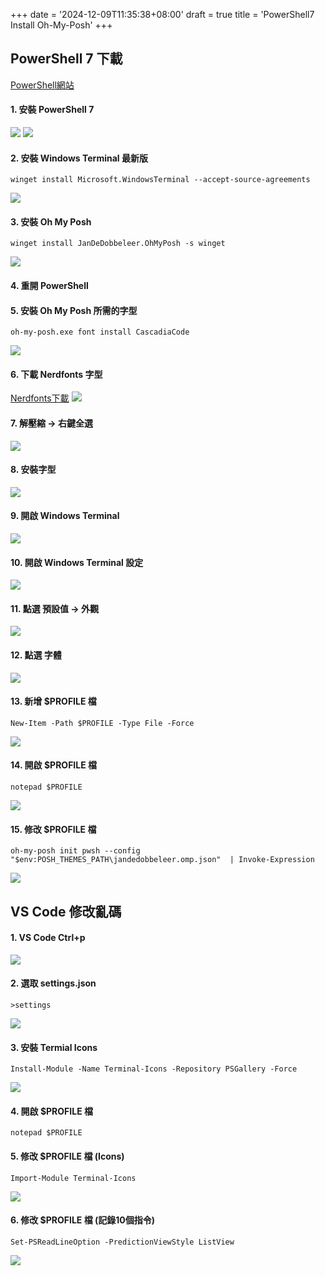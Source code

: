 +++
date = '2024-12-09T11:35:38+08:00'
draft = true
title = 'PowerShell7 Install Oh-My-Posh'
+++

## **PowerShell 7** 下載
[PowerShell網站](https://github.com/PowerShell/PowerShell/releases/tag/v7.4.6 "PowerShell 網站")

#### 1. 安裝 **PowerShell 7**
![](/images/powerShell7Install/01.png)
![](/images/powerShell7Install/02.png)

#### 2. 安裝 **Windows Terminal** 最新版
```
winget install Microsoft.WindowsTerminal --accept-source-agreements
```
![](/images/powerShell7Install/03.png)

#### 3. 安裝 **Oh My Posh**
```
winget install JanDeDobbeleer.OhMyPosh -s winget
```
![](/images/powerShell7Install/04.png)

#### 4. 重開 **PowerShell**

#### 5. 安裝 **Oh My Posh** 所需的字型
```
oh-my-posh.exe font install CascadiaCode
```
![](/images/powerShell7Install/05.png)

#### 6. 下載 **Nerdfonts** 字型
[Nerdfonts下載](https://www.nerdfonts.com/font-downloads "Nerdfonts 下載")
![](/images/powerShell7Install/06.png)

#### 7. 解壓縮 → 右鍵全選
![](/images/powerShell7Install/07.png)

#### 8. 安裝字型
![](/images/powerShell7Install/08.png)

#### 9. 開啟 **Windows Terminal**
![](/images/powerShell7Install/09.png)

#### 10. 開啟 **Windows Terminal** 設定
![](/images/powerShell7Install/10.png)

#### 11. 點選 預設值 → 外觀
![](/images/powerShell7Install/11.png)

#### 12. 點選 字體
![](/images/powerShell7Install/12.png)

#### 13. 新增 **$PROFILE** 檔
```
New-Item -Path $PROFILE -Type File -Force
```
![](/images/powerShell7Install/13.png)

#### 14. 開啟 **$PROFILE** 檔
```
notepad $PROFILE
```
![](/images/powerShell7Install/14.png)

#### 15. 修改 **$PROFILE** 檔
```
oh-my-posh init pwsh --config "$env:POSH_THEMES_PATH\jandedobbeleer.omp.json"  | Invoke-Expression
```
![](/images/powerShell7Install/15.png)

## VS Code 修改亂碼

#### 1. **VS Code** Ctrl+p
![](/images/powerShell7Install/16.png)

#### 2. 選取 **settings.json**
```
>settings
```
![](/images/powerShell7Install/17.png)

#### 3. 安裝 **Termial Icons**
```
Install-Module -Name Terminal-Icons -Repository PSGallery -Force
```
![](/images/powerShell7Install/18.png)

#### 4. 開啟 **$PROFILE** 檔
```
notepad $PROFILE
```

#### 5. 修改 **$PROFILE** 檔 (Icons)
```
Import-Module Terminal-Icons
```
![](/images/powerShell7Install/19.png)

#### 6. 修改 **$PROFILE** 檔 (記錄10個指令)
```
Set-PSReadLineOption -PredictionViewStyle ListView
```
![](/images/powerShell7Install/20.png)